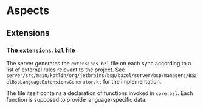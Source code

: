 # Aspects

## Extensions

### The `extensions.bzl` file
The server generates the `extensions.bzl` file on each sync according to a list of external rules relevant to the project.
See `server/src/main/kotlin/org/jetbrains/bsp/bazel/server/bsp/managers/BazelBspLanguageExtensionsGenerator.kt` for the implementation.

The file itself contains a declaration of functions invoked in `core.bzl`. Each function is supposed to provide language-specific data.
